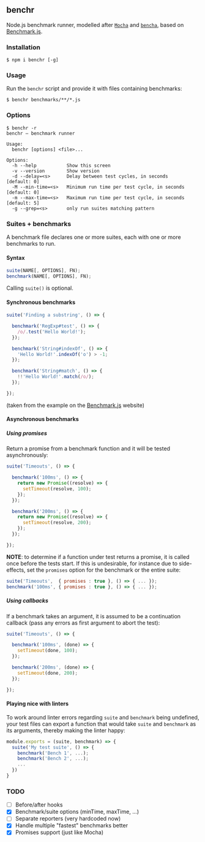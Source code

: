 ## benchr

Node.js benchmark runner, modelled after [`Mocha`](http://mochajs.org/) and [`bencha`](https://www.npmjs.com/package/bencha), based on [Benchmark.js](http://benchmarkjs.com/).

### Installation

```
$ npm i benchr [-g]
```

### Usage

Run the `benchr` script and provide it with files containing benchmarks:

```
$ benchr benchmarks/**/*.js
```

### Options

```
$ benchr -r
benchr – benchmark runner

Usage:
  benchr [options] <file>...

Options:
  -h --help           Show this screen
  -v --version        Show version
  -d --delay=<s>      Delay between test cycles, in seconds       [default: 0]
  -M --min-time=<s>   Minimum run time per test cycle, in seconds [default: 0]
  -m --max-time=<s>   Maximum run time per test cycle, in seconds [default: 5]
  -g --grep=<s>       only run suites matching pattern
```

### Suites + benchmarks

A benchmark file declares one or more suites, each with one or more benchmarks to run.

#### Syntax

```javascript
suite(NAME[, OPTIONS], FN);
benchmark(NAME[, OPTIONS], FN);
```

Calling `suite()` is optional.

#### Synchronous benchmarks

```javascript
suite('Finding a substring', () => {

  benchmark('RegExp#test', () => {
    /o/.test('Hello World!');
  });

  benchmark('String#indexOf', () => {
    'Hello World!'.indexOf('o') > -1;
  });

  benchmark('String#match', () => {
    !!'Hello World!'.match(/o/);
  });

});
```

(taken from the example on the [Benchmark.js](http://benchmarkjs.com/) website)

#### Asynchronous benchmarks

##### Using promises

Return a promise from a benchmark function and it will be tested asynchronously:

```javascript
suite('Timeouts', () => {

  benchmark('100ms', () => {
    return new Promise((resolve) => {
      setTimeout(resolve, 100);
    });
  });

  benchmark('200ms', () => {
    return new Promise((resolve) => {
      setTimeout(resolve, 200);
    });
  });

});
```

**NOTE**: to determine if a function under test returns a promise, it is called once before the tests start. If this is undesirable, for instance due to side-effects, set the `promises` option for the benchmark or the entire suite:

```javascript
suite('Timeouts',  { promises : true }, () => { ... });
benchmark('100ms', { promises : true }, () => { ... });
```

##### Using callbacks

If a benchmark takes an argument, it is assumed to be a continuation callback (pass any errors as first argument to abort the test):

```javascript
suite('Timeouts', () => {

  benchmark('100ms', (done) => {
    setTimeout(done, 100);
  });

  benchmark('200ms', (done) => {
    setTimeout(done, 200);
  });

});
```

#### Playing nice with linters

To work around linter errors regarding `suite` and `benchmark` being undefined, your test files can export a function that would take `suite` and `benchmark` as its arguments, thereby making the linter happy:

```javascript
module.exports = (suite, benchmark) => {
  suite('My test suite', () => {
    benchmark('Bench 1', ...);
    benchmark('Bench 2', ...);
    ...
  })
}
```

### TODO

- [ ] Before/after hooks
- [x] Benchmark/suite options (minTime, maxTime, ...)
- [ ] Separate reporters (very hardcoded now)
- [x] Handle multiple "fastest" benchmarks better
- [x] Promises support (just like Mocha)
